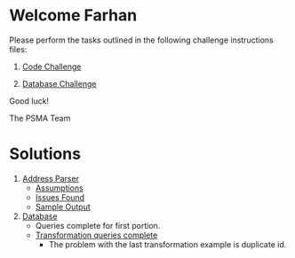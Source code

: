 # Welcome Farhan

Please perform the tasks outlined in the following challenge instructions files:

1. [Code Challenge](Code_Challenge.md)  
    
2. [Database Challenge](Database_Challenge.md)
   
Good luck!

The PSMA Team

# Solutions

1. [Address Parser](Address_Parser)
    -  [Assumptions](Address_Parser/Assumptions.md)
    -  [Issues Found](Address_Parser/issues.md)
    -  [Sample Output](Address_Parser/sample_ouput.md)
2. [Database](Database_challenge)
    +   Queries complete for first portion. 
    +   [Transformation queries complete](Database_challenge/Transformation)
        +   The problem with the last transformation example is duplicate id.